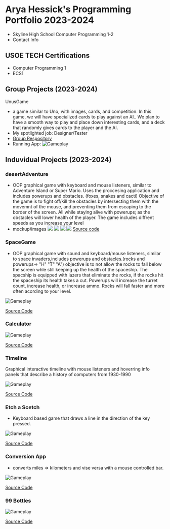 # Arya Hessick's Programming Portfolio 2023-2024
* Skyline High School Computer Programming 1-2
* Contact Info

## USOE TECH Certifications
* Computer Programming 1
* ECS1

  
## Group Projects (2023-2024)
UnusGame
* a game similar to Uno, with images, cards, and competition. In this game, we will have specialized cards to play against an AI.. We plan to have a smooth way to play and place down interesting cards, and a deck that randomly gives cards to the player and the AI.
* My spotlighted job: Designer/Tester
* [Group Respository](https://github.com/LilianDm/UnusGame.git)
* Running App:
![Gameplay](https://github.com/Ahessick/programmingportfolio/blob/main/images/gpUnus.png?raw=true)


## Induvidual Projects (2023-2024)
### desertAdventure
* OOP graphical game with keyboard and mouse listeners, similar to Adventure Island or Super Mario. Uses the proccesing application and includes powerups and obstacles. (foxes, snakes and cacti) Objective of the game is to fight off/kill the obstacles by intersecting them with the movemnt of the mouse, and preventing them from escaping to the border of the screen. All while staying alive with powerups; as the obstacles will lower health of the player. The game includes diffrent speeds as you increase your level
* mockup/images
<img src = "https://github.com/Ahessick/Indopro/blob/main/images/snake.png?raw=true"> <img src = "https://github.com/Ahessick/Indopro/blob/main/images/foxn.png?raw=true"> <img src = "https://github.com/Ahessick/Indopro/blob/main/images/cactusn1.png?raw=true"> <img src = "https://github.com/Ahessick/Indopro/blob/main/images/startscreen.png?raw=true">
[Source code](https://github.com/Ahessick/Indopro/tree/main/src/desertAdventure1)

### SpaceGame
* OOP graphical game with sound and keyboard/mouse listeners, similar to space invaders,includes powerups and obstacles.(rocks and powerups=> "H" "T" "A") objective is to not allow the rocks to fall below the screen whle still keeping up the health of the spaceship. The spacship is equipped with lazers that eliminate the rocks, if the rocks hit the spaceship its health takes a cut. Powerups will increase the turret count, increase health, or increase ammo. Rocks will fall faster and more often acording to your level.

![Gameplay](https://github.com/Ahessick/programmingportfolio/blob/main/images/SG1.png?raw=true)


[Source Code](https://github.com/Ahessick/programmingportfolio/blob/main/src/SpaceGame%203.zip)


### Calculator


![Gameplay](https://github.com/Ahessick/programmingportfolio/blob/main/images/CALCULATOR.png?raw=true)


[Source Code](https://github.com/Ahessick/programmingportfolio/blob/main/src/calculator%204.zip)


### Timeline
Graphical interactive timeline with mouse listeners and hoverring info panels that describe a history of computers from 1930-1990


![Gameplay](https://github.com/Ahessick/programmingportfolio/blob/main/images/TIMELINE.png?raw=true)


[Source Code](https://github.com/Ahessick/programmingportfolio/blob/main/src/Timeline%202.zip)

### Etch a Scetch
* Keyboard based game that draws a line in the direction of the key pressed.


![Gameplay](https://github.com/Ahessick/programmingportfolio/blob/main/images/ETCH.png?raw=true)


[Source Code](https://github.com/Ahessick/programmingportfolio/blob/main/src/etchaScetch.zip)


### Conversion App
* converts miles => kilometers and vise versa with a mouse controlled bar.


![Gameplay](https://github.com/Ahessick/programmingportfolio/blob/main/images/CONVERSION.png?raw=true)

[Source Code](https://github.com/Ahessick/programmingportfolio/blob/main/src/conversionApp.zip)

### 99 Bottles
![Gameplay](https://github.com/Ahessick/programmingportfolio/blob/main/images/99.png?raw=true)

[Source Code](https://github.com/Ahessick/programmingportfolio/blob/main/src/Main.java.zip)
